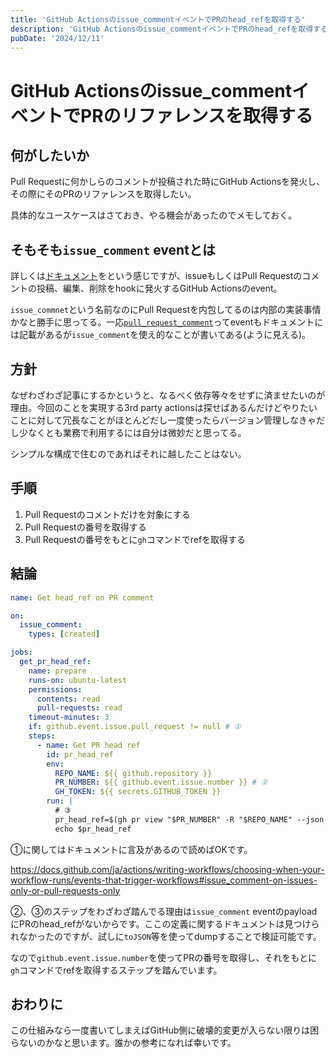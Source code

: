 ```yaml
---
title: 'GitHub Actionsのissue_commentイベントでPRのhead_refを取得する'
description: 'GitHub Actionsのissue_commentイベントでPRのhead_refを取得する方法を紹介します'
pubDate: '2024/12/11'
---
```


# GitHub Actionsのissue_commentイベントでPRのリファレンスを取得する

## 何がしたいか

Pull Requestに何かしらのコメントが投稿された時にGitHub Actionsを発火し、その際にそのPRのリファレンスを取得したい。

具体的なユースケースはさておき、やる機会があったのでメモしておく。

## そもそも`issue_comment` eventとは

詳しくは[ドキュメント](https://docs.github.com/ja/actions/writing-workflows/choosing-when-your-workflow-runs/events-that-trigger-workflows#issue_comment)をという感じですが、issueもしくはPull Requestのコメントの投稿、編集、削除をhookに発火するGitHub Actionsのevent。

`issue_commnet`という名前なのにPull Requestを内包してるのは内部の実装事情かなと勝手に思ってる。一応[`pull_request_comment`](https://docs.github.com/ja/actions/writing-workflows/choosing-when-your-workflow-runs/events-that-trigger-workflows#pull_request_comment-use-issue_comment)ってeventもドキュメントには記載があるが`issue_comment`を使え的なことが書いてある(ように見える)。

## 方針

なぜわざわざ記事にするかというと、なるべく依存等々をせずに済ませたいのが理由。今回のことを実現する3rd party actionsは探せばあるんだけどやりたいことに対して冗長なことがほとんどだし一度使ったらバージョン管理しなきゃだし少なくとも業務で利用するには自分は微妙だと思ってる。

シンプルな構成で住むのであればそれに越したことはない。

## 手順

1. Pull Requestのコメントだけを対象にする
2. Pull Requestの番号を取得する
3. Pull Requestの番号をもとに`gh`コマンドでrefを取得する

## 結論

```yaml
name: Get head_ref on PR comment

on:
  issue_comment:
    types: [created]

jobs:
  get_pr_head_ref:
    name: prepare
    runs-on: ubuntu-latest
    permissions:
      contents: read
      pull-requests: read
    timeout-minutes: 3
    if: github.event.issue.pull_request != null # ①
    steps:
      - name: Get PR head ref
        id: pr_head_ref
        env:
          REPO_NAME: ${{ github.repository }}
          PR_NUMBER: ${{ github.event.issue.number }} # ②
          GH_TOKEN: ${{ secrets.GITHUB_TOKEN }}
        run: |
          # ③
          pr_head_ref=$(gh pr view "$PR_NUMBER" -R "$REPO_NAME" --json headRefName --jq .headRefName) 
          echo $pr_head_ref
```

①に関してはドキュメントに言及があるので読めばOKです。

https://docs.github.com/ja/actions/writing-workflows/choosing-when-your-workflow-runs/events-that-trigger-workflows#issue_comment-on-issues-only-or-pull-requests-only

②、③のステップをわざわざ踏んでる理由は`issue_comment` eventのpayloadにPRのhead_refがないからです。ここの定義に関するドキュメントは見つけられなかったのですが、試しに`toJSON`等を使ってdumpすることで検証可能です。

なので`github.event.issue.number`を使ってPRの番号を取得し、それをもとに`gh`コマンドでrefを取得するステップを踏んでいます。

## おわりに

この仕組みなら一度書いてしまえばGitHub側に破壊的変更が入らない限りは困らないのかなと思います。誰かの参考になれば幸いです。